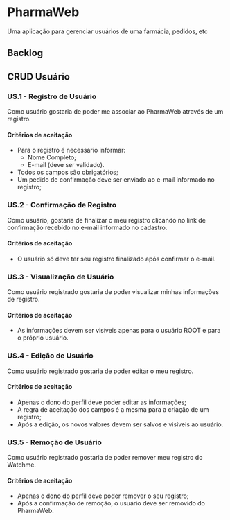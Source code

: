 # PharmaWeb
Uma aplicação para gerenciar usuários de uma farmácia, pedidos, etc

## Backlog

## CRUD Usuário
### US.1 - Registro de Usuário
Como usuário gostaria de poder me associar ao PharmaWeb através de um registro.

#### Critérios de aceitação
- Para o registro é necessário informar:
    - Nome Completo;
    - E-mail (deve ser validado).
- Todos os campos são obrigatórios;
- Um pedido de confirmação deve ser enviado ao e-mail informado no registro;

### US.2 - Confirmação de Registro
Como usuário, gostaria de finalizar o meu registro clicando no link de confirmação recebido no e-mail informado no cadastro.

#### Critérios de aceitação
- O usuário só deve ter seu registro finalizado após confirmar o e-mail.

### US.3 - Visualização de Usuário
Como usuário registrado gostaria de poder visualizar minhas informações de registro.

#### Critérios de aceitação
- As informações devem ser visíveis apenas para o usuário ROOT e para o próprio usuário.

### US.4 - Edição de Usuário
Como usuário registrado gostaria de poder editar o meu registro.

#### Critérios de aceitação
- Apenas o dono do perfil deve poder editar as informações;
- A regra de aceitação dos campos é a mesma para a criação de um registro;
- Após a edição, os novos valores devem ser salvos e visíveis ao usuário.

### US.5 - Remoção de Usuário
Como usuário registrado gostaria de poder remover meu registro do Watchme.

#### Critérios de aceitação
- Apenas o dono do perfil deve poder remover o seu registro;
- Após a confirmação de remoção, o usuário deve ser removido do PharmaWeb.
